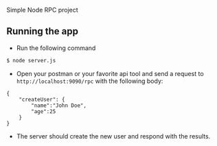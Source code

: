 Simple Node RPC project

## Running the app 
- Run the following command

```bash
$ node server.js
```

- Open your postman or your favorite api tool and send a request to `http://localhost:9090/rpc` with the following body:
```
{
    "createUser": {
        "name":"John Doe",
        "age":25
    }
}
```

- The server should create the new user and respond with the results.
